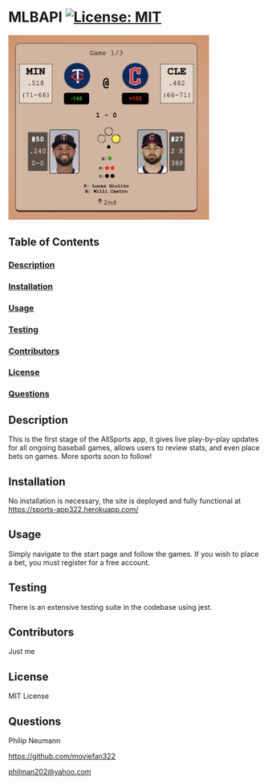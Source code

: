 # MLBAPI [![License: MIT](https://img.shields.io/badge/License-MIT-yellow.svg)](https://opensource.org/licenses/MIT)

<img src="./client/public/readmeimg.png" alt="Screenshot of webpage" width="400" style="margin: auto">

## Table of Contents

### [Description](#Description)

### [Installation](#Installation)

### [Usage](#Usage)

### [Testing](#Testing)

### [Contributors](#Contributors)

### [License](#License)

### [Questions](#Questions)

## Description

This is the first stage of the AllSports app, it gives live play-by-play updates for all ongoing baseball games, allows users to review stats, and even place bets on games. More sports soon to follow!

## Installation

No installation is necessary, the site is deployed and fully functional at https://sports-app322.herokuapp.com/

## Usage

Simply navigate to the start page and follow the games. If you wish to place a bet, you must register for a free account.

## Testing

There is an extensive testing suite in the codebase using jest.

## Contributors

Just me

## License

MIT License

## Questions

Philip Neumann

https://github.com/moviefan322

philman202@yahoo.com
